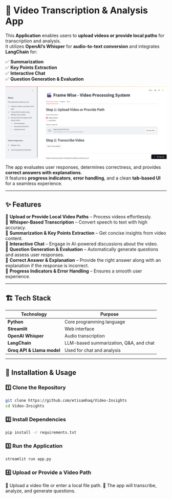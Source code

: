 # 🎥 Video Transcription & Analysis App  

This **Application** enables users to **upload videos or provide local paths** for transcription and analysis.  
It utilizes **OpenAI’s Whisper** for **audio-to-text conversion** and integrates **LangChain** for:  

✅ **Summarization**  
✅ **Key Points Extraction**  
✅ **Interactive Chat**  
✅ **Question Generation & Evaluation**  

![pic](https://github.com/etisamhaq/Video-Insights/blob/main/pic1.jpg)

The app evaluates user responses, determines correctness, and provides **correct answers with explanations**.  
It features **progress indicators**, **error handling**, and a clean **tab-based UI** for a seamless experience.  

---

## ✨ Features  

🔹 **Upload or Provide Local Video Paths** – Process videos effortlessly.  
🔹 **Whisper-Based Transcription** – Convert speech to text with high accuracy.  
🔹 **Summarization & Key Points Extraction** – Get concise insights from video content.  
🔹 **Interactive Chat** – Engage in AI-powered discussions about the video.  
🔹 **Question Generation & Evaluation** – Automatically generate questions and assess user responses.  
🔹 **Correct Answer & Explanation** – Provide the right answer along with an explanation if the response is incorrect.  
🔹 **Progress Indicators & Error Handling** – Ensures a smooth user experience.  

---

## 🏗️ Tech Stack  

| Technology  | Purpose |
|------------|---------|
| **Python**  | Core programming language |
| **Streamlit** | Web interface |
| **OpenAI Whisper** | Audio transcription |
| **LangChain** | LLM-based summarization, Q&A, and chat |
| **Groq API & Llama model** | Used for chat and analysis |

---

## 🚀 Installation & Usage  

### 1️⃣ Clone the Repository  
```bash
git clone https://github.com/etisamhaq/Video-Insights
cd Video-Insights
```
### 2️⃣ Install Dependencies
```bash
pip install -r requirements.txt
```
### 3️⃣ Run the Application
```bash
streamlit run app.py
```
### 4️⃣ Upload or Provide a Video Path
🔹 Upload a video file or enter a local file path.
🔹 The app will transcribe, analyze, and generate questions.
```
